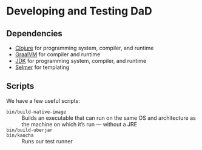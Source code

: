 <!--

WARNING WARNING WARNING

This file is AUTOMATICALLY generated from a template. If you change its contents,
your changes WILL be lost when the file is regenerated — so DON’T DO THAT.

SERIOUSLY.

Source template: <repo-root>/../doc/templates/dev/readme.md

-->

# Developing and Testing DaD

## Dependencies

* [Clojure](https://clojure.org/) for programming system, compiler, and runtime
* [GraalVM](https://en.wikipedia.org/wiki/GraalVM) for compiler and runtime
* [JDK](https://en.wikipedia.org/wiki/Java_Development_Kit) for programming system, compiler, and runtime
* [Selmer](https://github.com/yogthos/Selmer) for templating

## Scripts

We have a few useful scripts:

<dl>
  <dt><code>bin/build-native-image</code></dt>
  <dd>Builds an executable that can run on the same OS and architecture as the machine on which it’s run — without a JRE</dd>
  <dt><code>bin/build-uberjar</code></dt>
  <dd></dd>
  <dt><code>bin/kaocha</code></dt>
  <dd>Runs our test runner</dd>

</dl>
